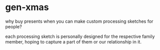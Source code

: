 # gen-xmas
why buy presents when you can make custom processing sketches for people?

each processing sketch is personally designed for the respective family member, hoping to capture a part of them or our relationship in it.
